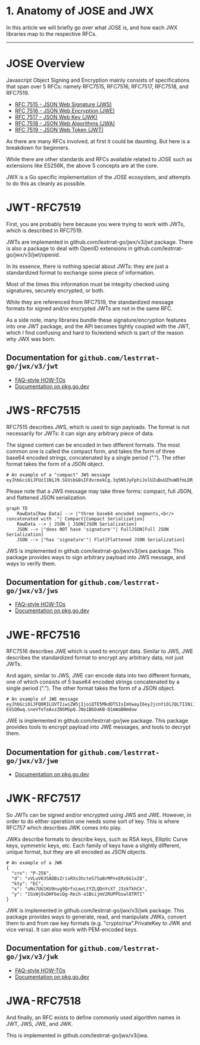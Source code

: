 # 1. Anatomy of JOSE and JWX

In this article we will briefly go over what JOSE is, and how each JWX libraries map to the respective RFCs.

---

# JOSE Overview

Javascript Object Signing and Encryption mainly consists of specifications that span over 5 RFCs: namely RFC7515, RFC7516, RFC7517, RFC7518, and RFC7519.

* [RFC 7515 - JSON Web Signature (JWS)](https://tools.ietf.org/html/rfc7515)
* [RFC 7516 - JSON Web Encryption (JWE)](https://tools.ietf.org/html/rfc7516)
* [RFC 7517 - JSON Web Key (JWK)](https://tools.ietf.org/html/rfc7517)
* [RFC 7518 - JSON Web Algorithms (JWA)](https://tools.ietf.org/html/rfc7518)
* [RFC 7519 - JSON Web Token (JWT)](https://tools.ietf.org/html/rfc7519)

As there are many RFCs involved, at first it could be daunting. But here is a breakdown for beginners.

While there are other standards and RFCs available related to JOSE such as extensions like ES256K, the above 5 concepts are at the core.

JWX is a Go specific implementation of the JOSE ecosystem, and attempts to do this as cleanly as possible.

# JWT - RFC7519

First, you are probably here because you were trying to work with JWTs, which is described in RFC7519. 

JWTs are implemented in github.com/lestrrat-go/jwx/v3/jwt package. There is also a package to deal with OpenID extensions in github.com/lestrrat-go/jwx/v3/jwt/openid. 

In its essence, there is nothing special about JWTs: they are just a standardized format to exchange some piece of information.

Most of the times this information must be integrity checked using signatures, securely encrypted, or both.

While they are referenced from RFC7519, the standardized message formats for signed and/or encrypted JWTs are not in the same RFC.

As a side note, many libraries bundle these signature/encryption features into one JWT package, and the API becomes tightly coupled with the JWT, which I find confusing and hard to fix/extend which is part of the reason why JWX was born.

## Documentation for `github.com/lestrrat-go/jwx/v3/jwt`

* [FAQ-style HOW-TOs](./01-jwt.md)
* [Documentation on pkg.go.dev](https://pkg.go.dev/github.com/lestrrat-go/jwx/v3/jwt)

# JWS - RFC7515

RFC7515 describes JWS, which is used to sign payloads. The format is not necessarily for JWTs: it can sign any arbitrary piece of data.

The signed content can be encoded in two different formats. The most common one is called the compact form, and takes the form of three base64 encoded strings, concatenated by a single period ("."). The other format takes the form of a JSON object.

```
# An example of a "compact" JWS message
eyJhbGciOiJFUzI1NiJ9.SGVsbG8sIFdvcmxkCg.3q5N5JyFphiJolUZuBuUZhuWDfmLDR__rZe3lnuaxWe3bfrfvJS9HmUUhie56NqkyN7vjOl8hm6tzJKTc2oNsg
```

Please note that a JWS message may take three forms: compact, full JSON, and flattened JSON serialization.

```mermaid
graph TD
    RawData[Raw Data] --> |"three base64 encoded segments,<br/> concatenated with ."| Compact[Compact Serialization]
    RawData --> | JSON | JSON[JSON Serialization]
    JSON --> |"does NOT have 'signature'"| FullJSON[Full JSON Serialization]
    JSON --> |"has 'signature'"| Flat[Flattened JSON Serialization]
```

JWS is implemented in github.com/lestrrat-go/jwx/v3/jws package. This package provides ways to sign arbitrary payload into JWS message, and ways to verify them.

## Documentation for `github.com/lestrrat-go/jwx/v3/jws`

* [FAQ-style HOW-TOs](./02-jws.md)
* [Documentation on pkg.go.dev](https://pkg.go.dev/github.com/lestrrat-go/jwx/v3/jws)

# JWE - RFC7516

RFC7516 describes JWE which is used to encrypt data. Similar to JWS, JWE describes the standardized format to encrypt any arbitrary data, not just JWTs.

And again, similar to JWS, JWE can encode data into two different formats, one of which consists of 5 base64 encoded strings concatenated by a single period ("."). The other format takes the form of a JSON object.

```
# An example of JWE message
eyJhbGciOiJFQ0RILUVTIiwiZW5jIjoiQTE5MkdDTSIsImVwayI6eyJjcnYiOiJQLTI1NiIsImt0eSI6IkVDIiwieCI6IndMckhLNnBTLXZzdmhQZUNfNTN0ZWpxYzZIZUFsMllRWDRmY1hPNGV1bmciLCJ5IjoiV2V3bFdKazJ4QWJYSXE3WFJ6aVlZa2lxMjJfOF9TQ0VsbTA1Vm1iUGhFWSJ9fQ..7UTcbVpz-Ed1Q0wq.sneVfeTeAvzZNSMGpQ.JNo1BbDaKB-Q1mWaBNmdow
```

JWE is implemented in github.com/lestrrat-go/jwe package. This package provides tools to encrypt payload into JWE messages, and tools to decrypt them.

## Documentation for `github.com/lestrrat-go/jwx/v3/jwe`

* [Documentation on pkg.go.dev](https://pkg.go.dev/github.com/lestrrat-go/jwx/v3/jwe)

# JWK - RFC7517

So JWTs can be signed and/or encrypted using JWS and JWE. However, in order to do either operation one needs some sort of key. This is where RFC757 which describes JWK comes into play.

JWKs describe formats to describe keys, such as RSA keys, Elliptic Curve keys, symmetric keys, etc. Each family of keys have a slightly different, unique format, but they are all encoded as JSON objects. 

```
# An example of a JWK
{
  "crv": "P-256",
  "d": "vVLuV63SADBsZrixRXs3hcteS7SaBrMPnxERz6G1xZ8",
  "kty": "EC",
  "x": "uNs7UU1KU9nug9QrfxLmxLtYZLQDnYcX7_J3zkTkhCk",
  "y": "IGsWjOsDHFbeiQg-Reih-a1BsijmV2RUPPGswl8TRTI"
}
```

JWK is implemented in github.com/lestrrat-go/jwx/v3/jwk package. This package provides ways to generate, read, and manipulate JWKs, convert them to and from raw key formats (e.g. "crypto/rsa".PrivateKey to JWK and vice versa). It can also work with PEM-encoded keys.

## Documentation for `github.com/lestrrat-go/jwx/v3/jwk`

* [FAQ-style HOW-TOs](./04-jwk.md)
* [Documentation on pkg.go.dev](https://pkg.go.dev/github.com/lestrrat-go/jwx/v3/jwk)

# JWA - RFC7518

And finally, an RFC exists to define commonly used algorithm names in JWT, JWS, JWE, and JWK.

This is implemented in github.com/lestrrat-go/jwx/v3/jwa.

